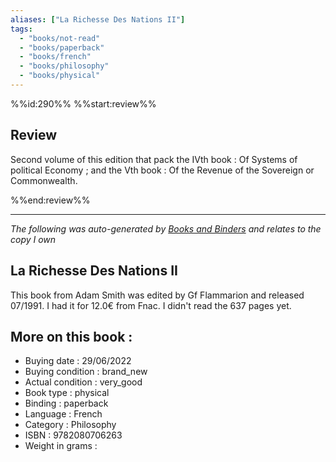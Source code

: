 ```yaml
---
aliases: ["La Richesse Des Nations II"] 
tags: 
  - "books/not-read" 
  - "books/paperback" 
  - "books/french"
  - "books/philosophy"
  - "books/physical"
---
```

%%id:290%%
%%start:review%%

## Review
Second volume of this edition that pack the IVth book : Of Systems of political Economy ; and the Vth book : Of the Revenue of the Sovereign or Commonwealth.

%%end:review%%

---
_The following was auto-generated by [Books and Binders](Books%20and%20Binders.md) and relates to the copy I own_
## La Richesse Des Nations II
This book from Adam Smith was edited by Gf Flammarion and released 07/1991. I had it for 12.0€ from Fnac. I didn't read the 637 pages yet.

## More on this book :
- Buying date : 29/06/2022
- Buying condition : brand_new
- Actual condition : very_good
- Book type : physical
- Binding : paperback
- Language : French
- Category : Philosophy
- ISBN : 9782080706263
- Weight in grams : 
